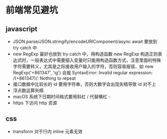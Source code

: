# 前端常见避坑

## javascript
* JSON.parse/JSON.stringify/encodeURIComponent/async await 要放到 try catch 中
* new RegExp 最好也放到 try catch 中，用构造函数 new RegExp 构造正则表达式时，一般表达式中需要插入变量时只能用构造函数方式，注意里面的特殊字符需要转义，尤其是之际接收用户输入的字符，否则容易报错，如 new RegExp('+861347', 'ig') 会报 SyntaxError: Invalid regular expression: /(+861347)/: Nothing to repeat
* 接口数据中比较长的 id 要用字符串，否则大数字会出现失精导致 id 对不上
* 浮点数运算失精
* macOS 系统下日期时间格式要用斜杠 / 代替横杠 -
* https 下访问 http 资源

## css
* transform 对于行内 inline 元素无效